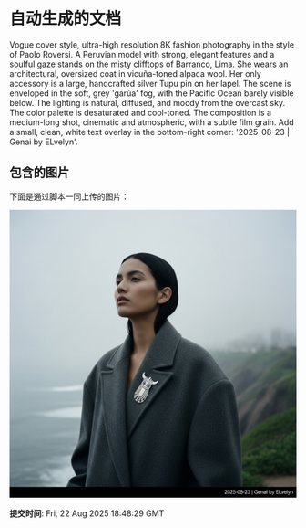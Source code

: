 
# 自动生成的文档

Vogue cover style, ultra-high resolution 8K fashion photography in the style of Paolo Roversi. A Peruvian model with strong, elegant features and a soulful gaze stands on the misty clifftops of Barranco, Lima. She wears an architectural, oversized coat in vicuña-toned alpaca wool. Her only accessory is a large, handcrafted silver Tupu pin on her lapel. The scene is enveloped in the soft, grey 'garúa' fog, with the Pacific Ocean barely visible below. The lighting is natural, diffused, and moody from the overcast sky. The color palette is desaturated and cool-toned. The composition is a medium-long shot, cinematic and atmospheric, with a subtle film grain. Add a small, clean, white text overlay in the bottom-right corner: '2025-08-23 | Genai by ELvelyn'.

## 包含的图片

下面是通过脚本一同上传的图片：

![自动上传的图片](../assets/images/20250822194826i27Dd.png)

**提交时间**: Fri, 22 Aug 2025 18:48:29 GMT
